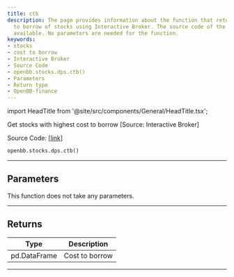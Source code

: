 ```yaml
---
title: ctb
description: The page provides information about the function that returns the cost
  to borrow of stocks using Interactive Broker. The source code of the function is
  available. No parameters are needed for the function.
keywords:
- stocks
- cost to borrow
- Interactive Broker
- Source Code
- openbb.stocks.dps.ctb()
- Parameters
- Return type
- OpenBB-finance
---
```


import HeadTitle from '@site/src/components/General/HeadTitle.tsx';

<HeadTitle title="stocks.dps.ctb - Reference | OpenBB SDK Docs" />

Get stocks with highest cost to borrow [Source: Interactive Broker]

Source Code: [[link](https://github.com/OpenBB-finance/OpenBBTerminal/tree/main/openbb_terminal/stocks/dark_pool_shorts/ibkr_model.py#L16)]

```python
openbb.stocks.dps.ctb()
```

---

## Parameters

This function does not take any parameters.

---

## Returns

| Type | Description |
| ---- | ----------- |
| pd.DataFrame | Cost to borrow |
---
